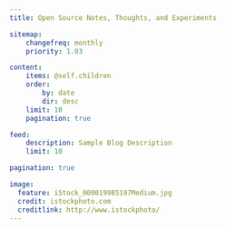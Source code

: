 ```yaml
---
title: Open Source Notes, Thoughts, and Experiments

sitemap:
    changefreq: monthly
    priority: 1.03

content:
    items: @self.children
    order:
        by: date
        dir: desc
    limit: 10
    pagination: true

feed:
    description: Sample Blog Description
    limit: 10

pagination: true

image:
  feature: iStock_000019985197Medium.jpg
  credit: istockphoto.com
  creditlink: http://www.istockphoto/
---
```

